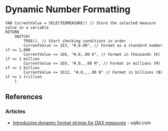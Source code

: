 # Dynamic Number Formatting


```
VAR CurrentValue = SELECTEDMEASURE() // Store the selected measure value in a variable
RETURN
    SWITCH(
        TRUE(), // Start checking conditions in order
        CurrentValue <= 1E3, "#,0.00", // Format as a standard number if <= 1,000
        CurrentValue <= 1E6, "#,0,.00 K", // Format in thousands (K) if <= 1 million
        CurrentValue <= 1E9, "#,0,,.00 M", // Format in millions (M) if <= 1 billion
        CurrentValue <= 1E12, "#,0,,,.00 B" // Format in billions (B) if <= 1 trillion
    )

```

## References

### Articles
* [Introducing dynamic format strings for DAX measures](https://www.sqlbi.com/articles/introducing-dynamic-format-strings-for-dax-measures/) - sqlbi.com

